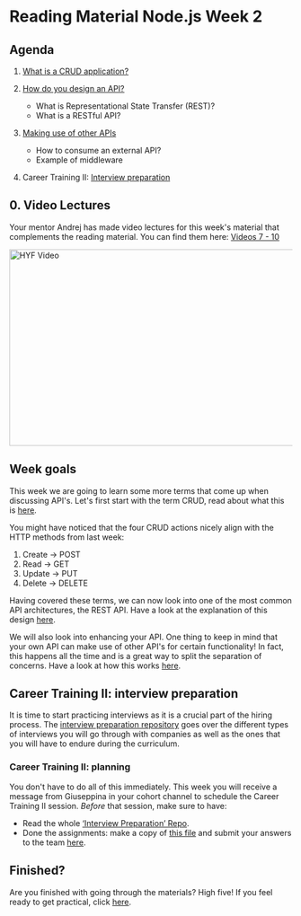 # Reading Material Node.js Week 2

## Agenda

1. [What is a CRUD application?](https://study.hackyourfuture.net/#/definitions/crud)
2. [How do you design an API?](https://study.hackyourfuture.net/#/the-internet/designing-apis.md)
   - What is Representational State Transfer (REST)?
   - What is a RESTful API?

3. [Making use of other APIs](https://study.hackyourfuture.net/#/node-js/consuming-apis.md)
   - How to consume an external API?
   - Example of middleware
4. Career Training II: [Interview preparation](https://github.com/HackYourFuture/interviewpreparation)


## 0. Video Lectures

Your mentor Andrej has made video lectures for this week's material that complements the reading material. You can find them here: [Videos 7 - 10](https://www.youtube.com/playlist?list=PLVYDhqbgYpYXpc_l_Vlj8yz3LjgkkWXnn)

<a href="https://www.youtube.com/playlist?list=PLVYDhqbgYpYXpc_l_Vlj8yz3LjgkkWXnn" target="_blank"><img src="../assets/andrej.png" width="600" height="350" alt="HYF Video" /></a>

## Week goals

This week we are going to learn some more terms that come up when discussing API's. Let's first start with the term CRUD, read about what this is [here](https://study.hackyourfuture.net/#/definitions/crud).

You might have noticed that the four CRUD actions nicely align with the HTTP methods from last week:

1. Create -> POST
2. Read -> GET
3. Update -> PUT
4. Delete -> DELETE

Having covered these terms, we can now look into one of the most common API architectures, the REST API. Have a look at the explanation of this design [here](https://study.hackyourfuture.net/#/the-internet/designing-apis.md).

We will also look into enhancing your API. One thing to keep in mind that your own API can make use of other API's for certain functionality! In fact, this happens all the time and is a great way to split the separation of concerns. Have a look at how this works [here](https://study.hackyourfuture.net/#/node-js/consuming-apis.md).

## Career Training II: interview preparation

It is time to start practicing interviews as it is a crucial part of the hiring process. The [interview preparation repository](https://github.com/HackYourFuture/interviewpreparation) goes over the different types of interviews you will go through with companies as well as the ones that you will have to endure during the curriculum.

### Career Training II: planning

You don't have to do all of this immediately. This week you will receive a message from Giuseppina in your cohort channel to schedule the Career Training II session. _Before_ that session, make sure to have:

- Read the whole [‘Interview Preparation’ Repo](https://github.com/HackYourFuture/interviewpreparation).
- Done the assignments: make a copy of [this file](https://docs.google.com/document/u/2/d/114rTGS4eG6tpkrMAyVIdvgTrnpmkRL6ax_smkw1B0HI/copy) and submit your answers to the team [here](https://hackyourfuture.typeform.com/to/s6zYAugm).

## Finished?

Are you finished with going through the materials? High five! If you feel ready to get practical, click [here](./MAKEME.md).
